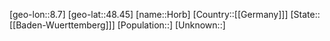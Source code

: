 ﻿---
location: [48.45,8.7]
type: City
tags:
- geo/City


SpocWebEntityId: 31025
isDeleted: false
confidential: public

---
[geo-lon::8.7]
[geo-lat::48.45]
[name::Horb]
[Country::[[Germany]]]
[State::[[Baden-Wuerttemberg]]]
[Population::]
[Unknown::]

